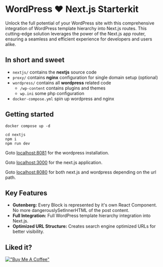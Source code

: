 # WordPress ♥️ Next.js Starterkit

Unlock the full potential of your WordPress site with this comprehensive integration of WordPress template hierarchy into Next.js routes. This cutting-edge solution leverages the power of the Next.js app router, ensuring a seamless and efficient experience for developers and users alike.

## In short and sweet

- `nextjs/` contains the **nextjs** source code
- `proxy/` contains **nginx** configuration for single domain setup (optional)
- `wordpress/` contains all **wordpress** related code
    - `/wp-content` contains plugins and themes
    - `wp.ini` some php configuration
- `docker-compose.yml` spin up wordpress and nginx

## Getting started

```shell
docker compose up -d

cd nextjs
npm i 
npm run dev

```

Goto [localhost:8081](http://localhost:8081/) for the wordpress installation.

Goto [localhost:3000](http://localhost:3000/) for the next.js application.

Goto [localhost:8080](http://localhost:8081/) for both next.js and wordpress depending on the url path.

## Key Features

- **Gutenberg:** Every Block is represented by it's own React Component. No more dangerouslySetInnerHTML of the post content.
- **Full Integration:** Full WordPress template hierarchy integration into Next.js.
- **Optimized URL Structure:** Creates search engine optimized URLs for better visibility.


## Liked it?

[!["Buy Me A Coffee"](https://www.buymeacoffee.com/assets/img/custom_images/orange_img.png)](https://www.buymeacoffee.com/edwardbock)